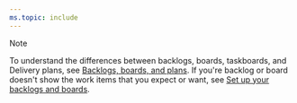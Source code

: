 ```yaml
---
ms.topic: include
---
```


> [!NOTE]
> To understand the differences between backlogs, boards, taskboards, and Delivery plans, see [Backlogs, boards, and plans](/azure/devops/boards/backlogs/backlogs-boards-plans.md). If you're backlog or board doesn't show the work items that you expect or want, see [Set up your backlogs and boards](/azure/devops/boards/backlogs/set-up-your-backlog). 
